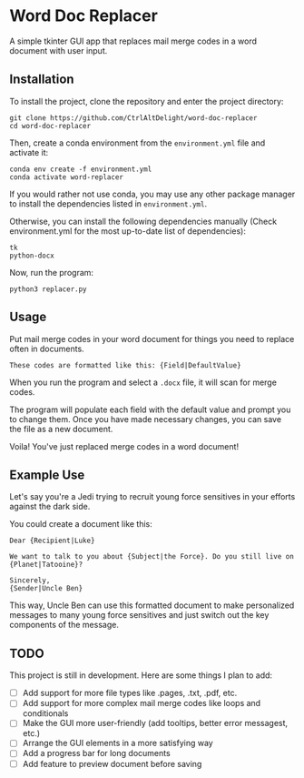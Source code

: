 # Word Doc Replacer

A simple tkinter GUI app that replaces mail merge codes in a word document with user input.

## Installation

To install the project, clone the repository and enter the project directory:

```
git clone https://github.com/CtrlAltDelight/word-doc-replacer
cd word-doc-replacer
```

Then, create a conda environment from the `environment.yml` file and activate it:

```
conda env create -f environment.yml
conda activate word-replacer
```

If you would rather not use conda, you may use any other package manager to install the dependencies listed in `environment.yml`.

Otherwise, you can install the following dependencies manually (Check environment.yml for the most up-to-date list of dependencies):

```
tk
python-docx
```

Now, run the program:

```
python3 replacer.py
```

## Usage

Put mail merge codes in your word document for things you need to replace often in documents.

```
These codes are formatted like this: {Field|DefaultValue}
```

When you run the program and select a `.docx` file, it will scan for merge codes.

The program will populate each field with the default value and prompt you to change them. Once you have made necessary changes, you can save the file as a new document.

Voila! You've just replaced merge codes in a word document!

## Example Use

Let's say you're a Jedi trying to recruit young force sensitives in your efforts against the dark side.

You could create a document like this:

```
Dear {Recipient|Luke}

We want to talk to you about {Subject|the Force}. Do you still live on {Planet|Tatooine}?

Sincerely,
{Sender|Uncle Ben}
```

This way, Uncle Ben can use this formatted document to make personalized messages to many young force sensitives and just switch out the key components of the message.

## TODO

This project is still in development. Here are some things I plan to add:

- [ ] Add support for more file types like .pages, .txt, .pdf, etc.
- [ ] Add support for more complex mail merge codes like loops and conditionals
- [ ] Make the GUI more user-friendly (add tooltips, better error messagest, etc.)
- [ ] Arrange the GUI elements in a more satisfying way
- [ ] Add a progress bar for long documents
- [ ] Add feature to preview document before saving
